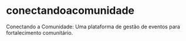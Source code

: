 # conectandoacomunidade
Conectando a Comunidade: Uma plataforma de gestão de eventos para fortalecimento comunitário.
